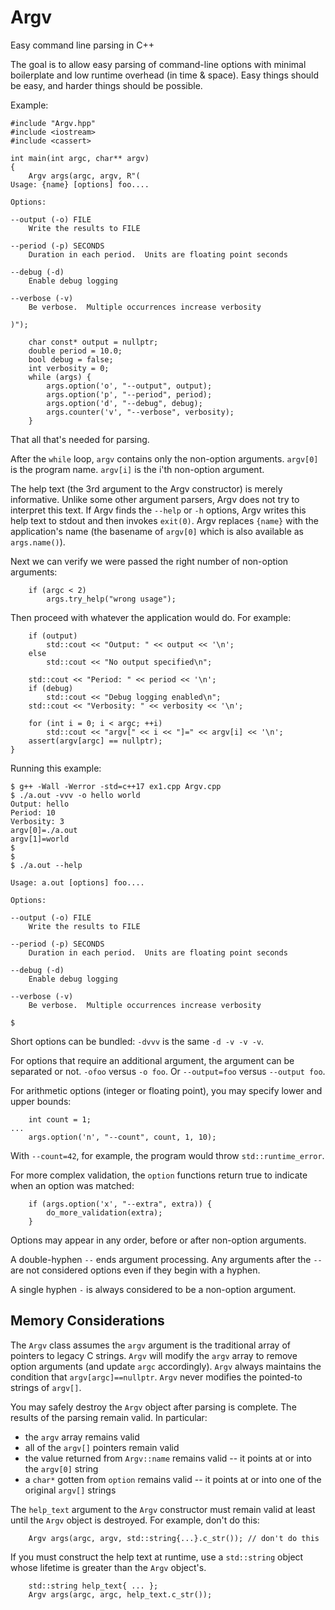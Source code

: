 # Argv

Easy command line parsing in C++

The goal is to allow easy parsing of command-line options with minimal
boilerplate and low runtime overhead (in time & space).
Easy things should be easy, and harder things should be possible.

Example:

```
#include "Argv.hpp"
#include <iostream>
#include <cassert>

int main(int argc, char** argv)
{
    Argv args(argc, argv, R"(
Usage: {name} [options] foo....

Options:

--output (-o) FILE
    Write the results to FILE

--period (-p) SECONDS
    Duration in each period.  Units are floating point seconds

--debug (-d)
    Enable debug logging

--verbose (-v)
    Be verbose.  Multiple occurrences increase verbosity

)");

    char const* output = nullptr;
    double period = 10.0;
    bool debug = false;
    int verbosity = 0;
    while (args) {
        args.option('o', "--output", output);
        args.option('p', "--period", period);
        args.option('d', "--debug", debug);
        args.counter('v', "--verbose", verbosity);
    }
```

That all that's needed for parsing.

After the `while` loop, `argv` contains only the non-option arguments.
`argv[0]` is the program name.  `argv[i]` is the i'th non-option argument.

The help text (the 3rd argument to the Argv constructor) is merely informative.
Unlike some other argument parsers, Argv does not try to interpret this text.
If Argv finds the `--help` or `-h` options, Argv writes this help text to
stdout and then invokes `exit(0)`.  Argv replaces `{name}` with the
application's name (the basename of `argv[0]` which is also available
as `args.name()`).

Next we can verify we were passed the right number of non-option arguments:
```
    if (argc < 2)
        args.try_help("wrong usage");
```

Then proceed with whatever the application would do.
For example:
```
    if (output)
        std::cout << "Output: " << output << '\n';
    else
        std::cout << "No output specified\n";

    std::cout << "Period: " << period << '\n';
    if (debug)
        std::cout << "Debug logging enabled\n";
    std::cout << "Verbosity: " << verbosity << '\n';

    for (int i = 0; i < argc; ++i)
        std::cout << "argv[" << i << "]=" << argv[i] << '\n';
    assert(argv[argc] == nullptr);
}
```

Running this example:
```
$ g++ -Wall -Werror -std=c++17 ex1.cpp Argv.cpp
$ ./a.out -vvv -o hello world
Output: hello
Period: 10
Verbosity: 3
argv[0]=./a.out
argv[1]=world
$
$
$ ./a.out --help

Usage: a.out [options] foo....

Options:

--output (-o) FILE
    Write the results to FILE

--period (-p) SECONDS
    Duration in each period.  Units are floating point seconds

--debug (-d)
    Enable debug logging

--verbose (-v)
    Be verbose.  Multiple occurrences increase verbosity

$
```

Short options can be bundled: `-dvvv` is the same `-d -v -v -v`.

For options that require an additional argument, the argument can be separated
or not.  `-ofoo` versus `-o foo`.  Or `--output=foo` versus `--output foo`.

For arithmetic options (integer or floating point), you may specify lower and
upper bounds:

```
    int count = 1;
...
    args.option('n', "--count", count, 1, 10);
```

With `--count=42`, for example, the program would throw `std::runtime_error`.

For more complex validation, the `option` functions return true to indicate
when an option was matched:

```
    if (args.option('x', "--extra", extra)) {
        do_more_validation(extra);
    }
```

Options may appear in any order, before or after non-option arguments.

A double-hyphen `--` ends argument processing.  Any arguments after the `--`
are not considered options even if they begin with a hyphen.

A single hyphen `-` is always considered to be a non-option argument.

## Memory Considerations

The `Argv` class assumes the `argv` argument is the traditional array of
pointers to legacy C strings.  `Argv` will modify the `argv` array to remove
option arguments (and update `argc` accordingly).  `Argv` always maintains the
condition that `argv[argc]==nullptr`.  `Argv` never modifies the pointed-to
strings of `argv[]`.

You may safely destroy the `Argv` object after parsing is complete.
The results of the parsing remain valid.
In particular:

* the `argv` array remains valid
* all of the `argv[]` pointers remain valid
* the value returned from `Argv::name` remains valid -- it points at or into the `argv[0]` string
* a `char*` gotten from `option` remains valid -- it points at or into one of the original `argv[]` strings

The `help_text` argument to the `Argv` constructor must remain valid at least
until the `Argv` object is destroyed.  For example, don't do this:

```
    Argv args(argc, argv, std::string{...}.c_str()); // don't do this
```

If you must construct the help text at runtime, use a `std::string` object
whose lifetime is greater than the `Argv` object's.

```
    std::string help_text{ ... };
    Argv args(argc, argc, help_text.c_str());
```
